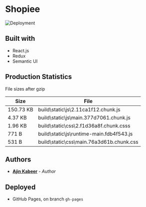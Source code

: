 # Shopiee

![Deployment](https://github.com/ajinkabeer/shopiee/workflows/Deployment/badge.svg?branch=master)

## Built with

- React.js
- Redux
- Semantic UI

## Production Statistics

File sizes after gzip

| **Size**  | **File**                                 |
| --------- | ---------------------------------------- |
| 150.73 KB | build\static\js\2.11ca1f12.chunk.js      |
| 4.37 KB   | build\static\js\main.377d7061.chunk.js   |
| 1.96 KB   | build\static\css\2.f1d36a8f.chunk.csss   |
| 771 B     | build\static\js\runtime-main.fdb4f543.js |
| 531 B     | build\static\css\main.76a3d61b.chunk.css |

## Authors

- [**Ajin Kabeer**](https://github.com/ajinkabeer) - _Author_

## Deployed

- GitHub Pages, on branch `gh-pages`

